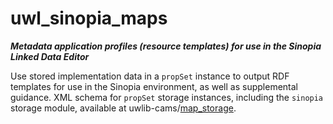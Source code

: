 # uwl_sinopia_maps
***Metadata application profiles (resource templates) for use in the Sinopia Linked Data Editor***


Use stored implementation data in a `propSet` instance to output RDF templates for use in the Sinopia environment, as well as supplemental guidance. XML schema for `propSet` storage instances, including the `sinopia` storage module, available at uwlib-cams/[map_storage](https://github.com/uwlib-cams/map_storage).
